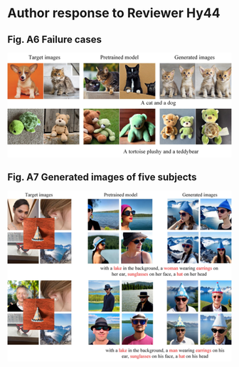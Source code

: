 

# Author response to Reviewer Hy44


## Fig. A6 Failure cases

![image](https://github.com/anonymouscones/anonymous/blob/main/assets/failure_cases.jpg)

## Fig. A7 Generated images of five subjects

![image](https://github.com/anonymouscones/anonymous/blob/main/assets/five_subjects.jpg)
